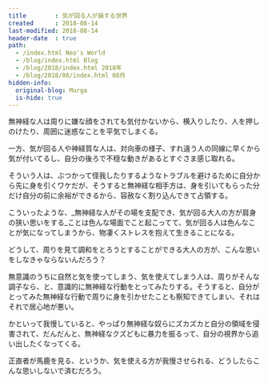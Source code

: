 ```yaml
---
title        : 気が回る人が損する世界
created      : 2018-08-14
last-modified: 2018-08-14
header-date  : true
path:
  - /index.html Neo's World
  - /blog/index.html Blog
  - /blog/2018/index.html 2018年
  - /blog/2018/08/index.html 08月
hidden-info:
  original-blog: Murga
  is-hide: true
---
```


無神経な人は周りに嫌な顔をされても気付かないから、横入りしたり、人を押しのけたり、周囲に迷惑なことを平気でしまくる。

一方、気が回る人や神経質な人は、対向車の様子、すれ違う人の同線に早くから気が付いてるし、自分の後ろで不穏な動きがあるとすぐさま感じ取れる。

そういう人は、ぶつかって怪我したりするようなトラブルを避けるために自分から先に身を引くワケだが、そうすると無神経な相手方は、身を引いてもらった分だけ自分の前に余裕ができるから、容赦なく割り込んできて占領する。

こういったような、_無神経な人がその場を支配でき、気が回る大人の方が肩身の狭い思いをする_ことは色んな場面でこと起こってて、気が回る人は色んなことが気になってしまうから、物凄くストレスを抱えて生きることになる。

どうして、周りを見て調和をとろうとすることができる大人の方が、こんな思いをしなきゃならないんだろう？

無意識のうちに自然と気を使ってしまう、気を使えてしまう人は、周りがそんな調子なら、と、意識的に無神経な行動をとってみたりする。そうすると、自分がとってみた無神経な行動で周りに身を引かせたことも察知できてしまい、それはそれで居心地が悪い。

かといって我慢していると、やっぱり無神経な奴らにズカズカと自分の領域を侵害されて、だんだんと、無神経なクズどもに暴力を振るって、自分の視界から追い出したくなってくる。

正直者が馬鹿を見る、というか、気を使える方が我慢させられる、どうしたらこんな思いしないで済むだろう。

